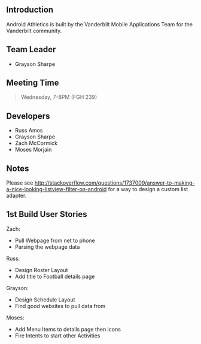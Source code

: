 ## Introduction ##

Android Athletics is built by the Vanderbilt Mobile Applications Team for the Vanderbilt community.

## Team Leader ##
  * Grayson Sharpe

## Meeting Time ##
> Wednesday, 7-8PM (FGH 239)

## Developers ##
  * Russ Amos
  * Grayson Sharpe
  * Zach McCormick
  * Moses Morjain

## Notes ##

Please see http://stackoverflow.com/questions/1737009/answer-to-making-a-nice-looking-listview-filter-on-android for a way to design a custom list adapter.


## 1st Build User Stories ##

Zach:
  * Pull Webpage from net to phone
  * Parsing the webpage data

Russ:
  * Design Roster Layout
  * Add title to Football details page

Grayson:
  * Design Schedule Layout
  * Find good websites to pull data from

Moses:
  * Add Menu Items to details page then icons
  * Fire Intents to start other Activities